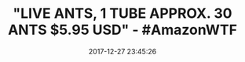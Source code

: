 ---
title: '"LIVE ANTS, 1 TUBE APPROX. 30 ANTS $5.95 USD" - #AmazonWTF'
name: >-
  Live Ants, 1 Tube Approximately 30 Ants, Ant Farm Refill Kit, Will live in Gel
  or Sand Habitat, Great for Educational Classroom or Science Projects, Kids
  Love Ant Farms.
date: '2017-12-27 23:45:26'
buy_now: >-
  https://www.amazon.com/Ants-Approximately-Educational-Classroom-Projects/dp/B01MYNTZ85?SubscriptionId=AKIAIA5RBQIWQVTCUEUQ&tag=coldcutdeals-20&linkCode=xm2&camp=2025&creative=165953&creativeASIN=B01MYNTZ85
description_markdown: >+
  Live Ants, 1 Tube Approximately 30 Ants, Ant Farm Refill Kit, Will live in Gel
  or Sand Habitat, Great for Educational Classroom or Science Projects, Kids
  Love Ant Farms.

    - WATCH AND LEARN THE LIFE OF ANTS! - Ants are exceptional creatures and watching them develop and the way they work is very interesting and provides insights and even inspiration for some people!

    - THESE ANTS WILL LIVE IN BOTH SAND OR GEL HABITATS! - Whether your ant farm is the traditional sand one or the more modern gel doesn't matter; our ants dwell excellently in both these habitats and, if properly cared for, they can live 3-6 months!

    - PERFECT EDUCATIONAL GIFT IDEA! - Observing an ant colony offers a great deal of life lessons, which is why ant farms are often used in various science school projects. Hence, our ant vial will make an excellent gift for children and teenagers!

    - ANTS ARE READY TO GO TO WORK! - Our harvester ants are not lazy workers - they will immediately start digging as soon as you receive them and get them inside your, ideally average-sized, gel or sand ant farm!

    - LIVE ARRIVAL GUARANTEE! - If you have thoroughly checked your area temperature, according to the instructions cited in the product's description, we guarantee a live arrival of your ants!

tweet_id_str: '946165154647027713'
price: $9.99
you_save: ''
asin: B01MYNTZ85
image: 'https://images-na.ssl-images-amazon.com/images/I/41agLJoeixL.jpg'

---